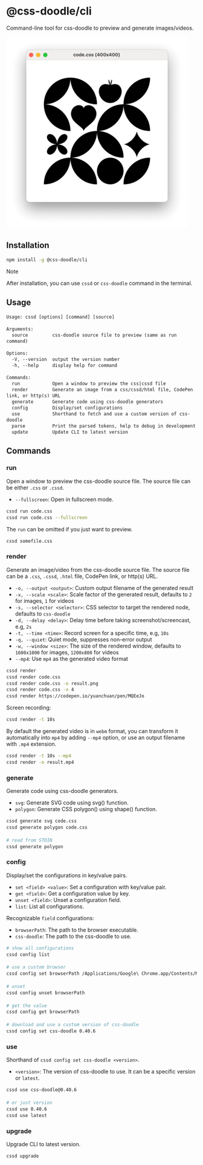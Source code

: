 # @css-doodle/cli

Command-line tool for css-doodle to preview and generate images/videos.

<img src="screenshot/preview.png" width="480px" alt="screenshot" />

## Installation

```bash
npm install -g @css-doodle/cli
```

> [!NOTE]
> After installation, you can use `cssd` or `css-doodle` command in the terminal.

## Usage

```console
Usage: cssd [options] [command] [source]

Arguments:
  source         css-doodle source file to preview (same as run command)

Options:
  -V, --version  output the version number
  -h, --help     display help for command

Commands:
  run            Open a window to preview the css|cssd file
  render         Generate an image from a css/cssd/html file, CodePen link, or http(s) URL
  generate       Generate code using css-doodle generators
  config         Display/set configurations
  use            Shorthand to fetch and use a custom version of css-doodle
  parse          Print the parsed tokens, help to debug in development
  update         Update CLI to latest version
```

## Commands

### run

Open a window to preview the css-doodle source file. The source file can be either `.css` or `.cssd`.

- `--fullscreen`: Open in fullscreen mode.

```bash
cssd run code.css
cssd run code.css --fullscreen
```

The `run` can be omitted if you just want to preview.

```bash
cssd somefile.css
```

### render

Generate an image/video from the css-doodle source file. The source file can be a `.css`, `.cssd`, `.html` file, CodePen link, or http(s) URL.

- `-o, --output <output>`: Custom output filename of the generated result
- `-x, --scale <scale>`: Scale factor of the generated result, defaults to `2` for images, `1` for videos
- `-s, --selector <selector>`: CSS selector to target the rendered node, defaults to `css-doodle`
- `-d, --delay <delay>`: Delay time before taking screenshot/screencast, e.g, `2s`
- `-t, --time <time>`: Record screen for a specific time, e.g, `10s`
- `-q, --quiet`: Quiet mode, suppresses non-error output
- `-w, --window <size>`: The size of the rendered window, defaults to `1600x1000` for images, `1200x800` for videos
- `--mp4`: Use `mp4` as the generated video format

```bash
cssd render
cssd render code.css
cssd render code.css -o result.png
cssd render code.css -x 4
cssd render https://codepen.io/yuanchuan/pen/MQEeJo
```

Screen recording:

```bash
cssd render -t 10s
```

By default the generated video is in `webm` format, you can transform it automatically into `mp4` by adding `--mp4` option, or use an output filename
with `.mp4` extension.

```bash
cssd render -t 10s --mp4
cssd render -o result.mp4
```

### generate

Generate code using css-doodle generators.

- `svg`: Generate SVG code using svg() function.
- `polygon`: Generate CSS polygon() using shape() function.

```bash
cssd generate svg code.css
cssd generate polygon code.css

# read from STDIN
cssd generate polygon
```

### config

Display/set the configurations in key/value pairs.

- `set <field> <value>`: Set a configuration with key/value pair.
- `get <field>`: Get a configuration value by key.
- `unset <field>`: Unset a configuration field.
- `list`: List all configurations.

Recognizable `field` configurations:

- `browserPath`: The path to the browser executable.
- `css-doodle`: The path to the css-doodle to use.

```bash
# show all configurations
cssd config list

# use a custom browser
cssd config set browserPath /Applications/Google\ Chrome.app/Contents/MacOS/Google\ Chrome

# unset
cssd config unset browserPath

# get the value
cssd config get browserPath

# download and use a custom version of css-doodle
cssd config set css-doodle 0.40.6
```

### use

Shorthand of `cssd config set css-doodle <version>`.

- `<version>`: The version of css-doodle to use. It can be a specific version or `latest`.

```bash
cssd use css-doodle@0.40.6

# or just version
cssd use 0.40.6
cssd use latest
```

### upgrade

Upgrade CLI to latest version.

```bash
cssd upgrade
```
